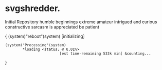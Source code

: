 # svgshredder.
Initial Repository
humble beginnings
extreme amateur 
intrigued and curious 
constructive sarcasm is appreciated
be patient

{
    (system)"reboot"(system)
                             [initializing]

    (system)"Processing"(system)
            *loading <status; @ 0.01%> 
                             [est time-remaining 533k min] &counting...

}
